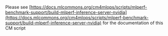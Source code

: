 Please see [https://docs.mlcommons.org/cm4mlops/scripts/mlperf-benchmark-support/build-mlperf-inference-server-nvidia](https://docs.mlcommons.org/cm4mlops/scripts/mlperf-benchmark-support/build-mlperf-inference-server-nvidia) for the documentation of this CM script
